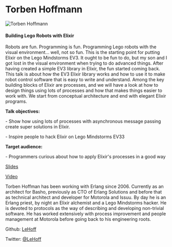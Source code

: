 # Torben Hoffmann

![Torben Hoffmann](http://s3.amazonaws.com/esl-conf-stg/media/files/000/000/040/thumbnail/torben_hoffman_.jpg?1459344543)

#### Building Lego Robots with Elixir

Robots are fun. Programming is fun. Programming Lego robots with the visual environment... well, not so fun. This is the starting point for putting Elixir on the Lego Mindstorms EV3. It ought to be fun to do, but my son and I got lost in the visual environment when trying to do advanced things. After having created a simple EV3 library in Elixir, the fun started coming back. This talk is about how the EV3 Elixir library works and how to use it to make robot control software that is easy to write and understand. Among the key building blocks of Elixir are processes, and we will have a look at how to design things using lots of processes and how that makes things easier to work with. We start from conceptual architecture and end with elegant Elixir programs.

**Talk objectives:**

\- Show how using lots of processes with asynchronous message passing create super solutions in Elixir.

\- Inspire people to hack Elixir on Lego Mindstorms EV33

**Target audience:**

\- Programmers curious about how to apply Elixir's processes in a good way

[Slides](http://www.elixirconf.eu/static/upload/media/14382623667112154elixirconflego.pdf)

[Video](https://youtu.be/C8SZaV96_vk)

Torben Hoffman has been working with Erlang since 2006. Currently as an architect for Basho, previously as CTO of Erlang Solutions and before that as technical architect and developer for Motorola and Issuu. By day he is an Erlang priest, by night an Elixir alchemist and a Lego Mindstorms hacker. He is devoted to protocols as the way of describing and developing non-trivial software. He has worked extensively with process improvement and people management at Motorola before going back to his engineering roots.

Github: [LeHoff](https://github.com/LeHoff)

Twitter: [@LeHoff](https://twitter.com/LeHoff)

